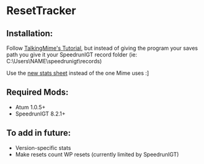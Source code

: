 # ResetTracker

## Installation:

Follow [TalkingMime's Tutorial](https://youtu.be/KIAo3Lgsk_Q), but instead of giving the program your saves path you give it your SpeedrunIGT record folder (ie: C:\\Users\\NAME\\speedrunigt\\records)

Use the [new stats sheet](https://docs.google.com/spreadsheets/d/1o6nSdJOJOLXqFk6-Kw1mUORg7BKNTHWU-DLS79ZM0CY/edit?usp=sharing) instead of the one Mime uses :]

## Required Mods:
- Atum 1.0.5+
- SpeedrunIGT 8.2.1+

## To add in future:
- Version-specific stats
- Make resets count WP resets (currently limited by SpeedrunIGT)
